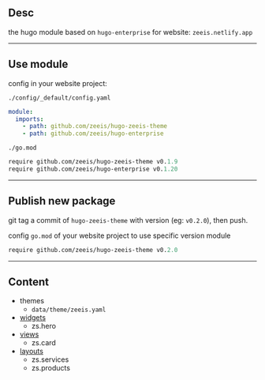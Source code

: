 ## Desc

the hugo module based on `hugo-enterprise` for website: `zeeis.netlify.app`

---

## Use module

config in your website project:


`./config/_default/config.yaml`

```yaml
module:
  imports:
    - path: github.com/zeeis/hugo-zeeis-theme
    - path: github.com/zeeis/hugo-enterprise
```

`./go.mod`

```mod
require	github.com/zeeis/hugo-zeeis-theme v0.1.9
require	github.com/zeeis/hugo-enterprise v0.1.20
```

---

## Publish new package

git tag a commit of `hugo-zeeis-theme` with version (eg: `v0.2.0`), then push.

config `go.mod` of your website project to use specific version module

```mod
require github.com/zeeis/hugo-zeeis-theme v0.2.0
```

---

## Content

- themes
  - `data/theme/zeeis.yaml`
- [widgets](./docs/widgets.md)
  - zs.hero
- [views](./docs/views.md)
  - zs.card
- [layouts](./docs/layouts.md)
  - zs.services
  - zs.products
